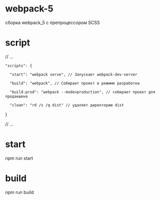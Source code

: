 # webpack-5
сборка webpack_5 c препроцессором SCSS
# script

  // ...

	"scripts": {

      "start": "webpack serve", // Запускает webpack-dev-server

      "build": "webpack", // Собирает проект в режиме разработки

      "build-prod": "webpack --mode=production", // собирает проект для продакшена

      "clean": "rd /s /q dist" // удаляет директорию dist

  }
  
  // ...

  # start
  npm run start

  # build 
  npm run build